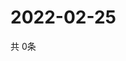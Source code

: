 # 2022-02-25
  共 0条

  <!-- BEGIN -->
  <!-- 最后更新时间Fri Feb 25 2022 11:03:13 GMT+0000 (Coordinated Universal Time) -->
  
  <!-- END -->
  
  